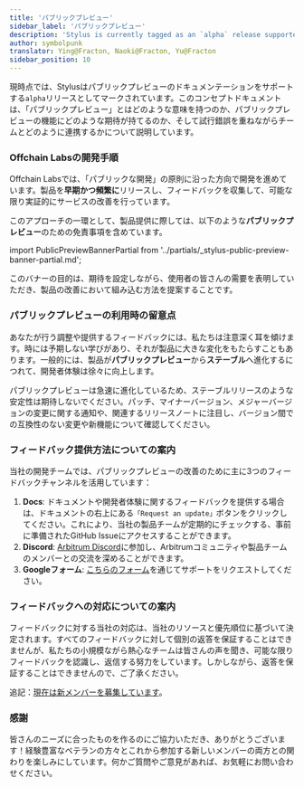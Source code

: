 ```yaml
---
title: 'パブリックプレビュー'
sidebar_label: 'パブリックプレビュー'
description: 'Stylus is currently tagged as an `alpha` release supported by *public preview* documentation. This concept document explains what this means, and what to expect.'
author: symbolpunk
translator: Ying@Fracton, Naoki@Fracton, Yu@Fracton
sidebar_position: 10
---
```


現時点では、Stylusはパブリックプレビューのドキュメンテーションをサポートする`alpha`リリースとしてマークされています。このコンセプトドキュメントは、「パブリックプレビュー」とはどのような意味を持つのか、パブリックプレビューの機能にどのような期待が持てるのか、そして試行錯誤を重ねながらチームとどのように連携するかについて説明しています。

### Offchain Labsの開発手順
Offchain Labsでは、「パブリックな開発」の原則に沿った方向で開発を進めています。製品を**早期かつ頻繁に**リリースし、フィードバックを収集して、可能な限り実証的にサービスの改善を行っています。

このアプローチの一環として、製品提供に際しては、以下のような**パブリックプレビュー**のための免責事項を含めています。

import PublicPreviewBannerPartial from '../partials/_stylus-public-preview-banner-partial.md';

<PublicPreviewBannerPartial />

このバナーの目的は、期待を設定しながら、使用者の皆さんの需要を表明していただき、製品の改善において組み込む方法を提案することです。

### パブリックプレビューの利用時の留意点

あなたが行う調整や提供するフィードバックには、私たちは注意深く耳を傾けます。時には予期しない学びがあり、それが製品に大きな変化をもたらすこともあります。一般的には、製品が**パブリックプレビュー**から**ステーブル**へ進化するにつれて、開発者体験は徐々に向上します。

パブリックプレビューは急速に進化しているため、ステーブルリリースのような安定性は期待しないでください。パッチ、マイナーバージョン、メジャーバージョンの変更に関する通知や、関連するリリースノートに注目し、バージョン間での互換性のない変更や新機能について確認してください。

### フィードバック提供方法についての案内
当社の開発チームでは、パブリックプレビューの改善のために主に3つのフィードバックチャンネルを活用しています：

1. **Docs**: ドキュメントや開発者体験に関するフィードバックを提供する場合は、ドキュメントの右上にある`「Request an update」`ボタンをクリックしてください。これにより、当社の製品チームが定期的にチェックする、事前に準備されたGitHub Issueにアクセスすることができます。
2. **Discord**: [Arbitrum Discord](https://discord.com/invite/arbitrum)に参加し、Arbitrumコミュニティや製品チームのメンバーとの交流を深めることができます。
3. **Googleフォーム**: [こちらのフォーム](https://docs.google.com/forms/d/e/1FAIpQLSe5YWxFbJ8DgWcDNbIW2YYuTRmegtx2FHObym00_sOt0kq4wA/viewform)を通じてサポートをリクエストしてください。

###  フィードバックへの対応についての案内
フィードバックに対する当社の対応は、当社のリソースと優先順位に基づいて決定されます。すべてのフィードバックに対して個別の返答を保証することはできませんが、私たちの小規模ながら熱心なチームは皆さんの声を聞き、可能な限りフィードバックを認識し、返信する努力をしています。しかしながら、返答を保証することはできませんので、ご了承ください。

追記：[現在は新メンバーを募集しています](https://jobs.lever.co/offchainlabs)。

### 感謝
皆さんのニーズに合ったものを作るのにご協力いただき、ありがとうございます！経験豊富なベテランの方々とこれから参加する新しいメンバーの両方との関わりを楽しみにしています。何かご質問やご意見があれば、お気軽にお問い合わせください。
